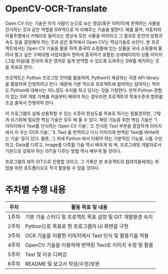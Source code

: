 # OpenCV-OCR-Translate

Open CV 라는 기술은 마치 사람이 눈으로 보는 영상(혹은 이미지)에 존재하는 사물을 인식하는 것과 같은 역할을 SW적으로 처
리해주는 기술을 말한다. 예를 들어, 자동차의 자율주행에서 카메라로 들어오는 영상속 모든 사물을 파악하고 그 결과로 운전의
방향과 속도 등을 결정해야 하는 것과 같은 동작에서 Open CV는 핵심기술로 쓰인다. 본 프로젝트에서는 Open CV 기술을 활용
하여 중국의 쇼핑몰에 있는 상품을 국내 쇼핑몰에 올려서 팔고 싶은 구매대행 사업자들이 편하게 중국어가 포함된 상세페이지의
상품 이미지(그림 파일)를 한국어 혹은 영어로 쉽게 번역할 수 있도록 도와주는 SW를 제작하는 것을 목표로 한다.

프로젝트는 Python 프로그밍 언어를 활용하여, Python이 제공하는 각종 APl library를 활용하여 진행하려고 한다. 때문에 기본
적으로 프로젝트에 참여하는 참여자는 적어도 Python에 대해서는 어느정도 숙지를 하고 있다는 것을 가정한다. 만약 Python
경험이 없는 SW 개발 자체를 처음부터 배워야 하는 경우라면 프로젝트의 목표수준과 범위를 조금 줄여서 진행하야 한다.

이 프로그램이 실제 상용화할 수 있는 수준의 완성도를 목표로 하기는 힘들겠지만, 그렇게 되기위해 필요한 핵심 기술은 모두 배
울 수 있다.
해당 기능을 위한 핵심 기술은 '1. 이미지에서 Text를 인식하는 Open CV 기술', '2. 인식된 Text 부분을 깔끔하게 이미지에서 지
우는 OCR 기술', '3. Text 를 번역하고 다시 이미지에 번역된 Text를 Write하는 기술' 등이 있다.
물론, 그 외에 Python 에서 다뤄야 하는 기분적인 기능들, U를 구성하고, Data를 다루고, Image를 다루를 기술 역시 배우게 되
며, 프로그래밍 개발자로서 기본으로 갖춰야 하는 GIT을 다루는 방법 역시 배우게 될 것이다.

프로그램의 제작 GIT으로 진행할 것이고, 그 기록은 본 프로젝트의 참여자들에게는 취업을 위한 포트폴리오로 적극 활용될 수
있을 것이다.

# 주차별 수행 내용

| 주차    | 활동 목표 및 내용                                                  |
| ------- | ------------------------------------------------------------------ |
| 1주차   | 기본 기술 스터디 및 프로젝트 목표 설정 및 GIT 개발환경 숙지       |
| 2주차   | Python으로 목표로 한 프로그램의 UI 화면을 구현                     |
| 3주차   | OCR 기술을 이용한 이미지에서 Text 인식 및 활용기술 적용            |
| 4주차   | OpenCV 기술을 이용하여 번역된 Text로 이미지 수정 및 활용           |
| 5주차   | Test 및 이슈 디버깅                                                |
| 6주차   | README 및 보고서 작성/수정/보완                                    |
